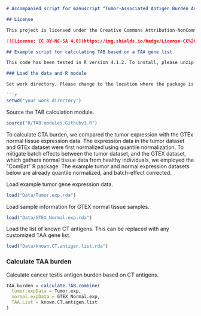 ```markdown
# Accompanied script for manuscript "Tumor-Associated Antigen Burden Associates with Immune Checkpoint Blockade Benefit in Non-exhausted Tumor Immune Context"

## License

This project is licensed under the Creative Commons Attribution-NonCommercial-ShareAlike 4.0 International License. See the [LICENSE](LICENSE) file for details.

[![License: CC BY-NC-SA 4.0](https://img.shields.io/badge/License-CC%20BY--NC--SA%204.0-lightgrey.svg)](https://creativecommons.org/licenses/by-nc-sa/4.0/)

## Example script for calculating TAB based on a TAA gene list

This code has been tested in R version 4.1.2. To install, please unzip the package into a hard drive location and specify the work directory below.

### Load the data and R module

Set work directory. Please change to the location where the package is unzipped.

```r
setwd("your work directory")
```

Source the TAB calculation module.

```r
source("R/TAB.modules.Githubv1.R")
```

To calculate CTA burden, we compared the tumor expression with the GTEx normal tissue expression data. The expression data in the tumor dataset and GTEx dataset were first normalized using quantile normalization. To mitigate batch effects between the tumor dataset, and the GTEX dataset, which gathers normal tissue data from healthy individuals, we employed the "ComBat" R package. The example tumor and normal expression datasets below are already quantile normalized, and batch-effect corrected.

Load example tumor gene expression data.

```r
load("Data/Tumor.exp.rda")
```

Load sample information for GTEX normal tissue samples.

```r
load("Data/GTEX_Normal.exp.rda")
```

Load the list of known CT antigens. This can be replaced with any customized TAA gene list.

```r
load("Data/known.CT.antigen.list.rda")
```

### Calculate TAA burden

Calculate cancer testis antigen burden based on CT antigens.

```r
TAA.burden = calculate.TAB.combine(
  tumor.expData = Tumor.exp, 
  normal.expData = GTEX_Normal.exp, 
  TAA.List = known.CT.antigen.list
)
```
```
